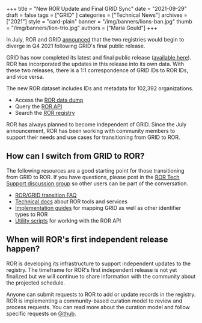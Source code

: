 +++
title = "New ROR Update and Final GRID Sync"
date = "2021-09-29"
draft = false
tags = ["GRID" ]
categories = ["Technical News"]
archives = ["2021"]
style = "card-plain"
banner = "/img/banners/lions-ban.jpg"
thumb = "/img/banners/lion-trio.jpg"
authors = ["Maria Gould"]
+++

In July, ROR and GRID [announced](/blog/2021-07-12-ror-grid-the-way-forward) that the two registries would begin to diverge in Q4 2021 following GRID's final public release.

GRID has now completed its latest and final public release ([available here](https://grid.ac/downloads)). ROR has incorporated the updates in this release into its own data. With these two releases, there is a 1:1 correspondence of GRID IDs to ROR IDs, and vice versa.

The new ROR dataset includes IDs and metadata for 102,392 organizations.

- Access the [ROR data dump](https://doi.org/10.5281/zenodo.5534442.)
- Query the [ROR API](https://api.ror.org/organizations)
- Search the [ROR registry](https://ror.org/search)

ROR has always planned to become independent of GRID. Since the July announcement, ROR has been working with community members to support their needs and use cases for transitioning from GRID to ROR.    

## How can I switch from GRID to ROR?
The following resources are a good starting point for those transitioning from GRID to ROR. If you have questions, please post in the [ROR Tech Support discussion group](https://groups.google.com/a/ror.org/g/ror-api-users) so other users can be part of the conversation.

- [ROR/GRID transition FAQ](https://ror.readme.io/docs/grid)
- [Technical docs](https://ror.readme.io/docs/rest-api) about ROR tools and services
- [Implementation guides](https://ror.readme.io/docs/mapping) for mapping GRID as well as other identifier types to ROR
- [Utility scripts](https://github.com/ror-community/ror-utilities) for working with the ROR API

## When will ROR's first independent release happen?
ROR is developing its infrastructure to support independent updates to the registry. The timeframe for ROR's first independent release is not yet finalized but we will continue to share information with the community about the projected schedule.

Anyone can submit requests to ROR to add or update records in the registry. ROR is implementing a community-based curation model to review and process requests. You can read more about the curation model and follow specific requests on [Github](https://github.com/ror-community/ror-updates/issues).

